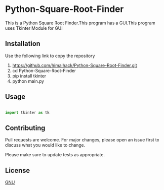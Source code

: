 # Python-Square-Root-Finder

This is a Python Square Root Finder.This program has a GUI.This program
uses Tkinter Module for GUI 

## Installation

Use the following link to copy the repository

1) https://github.com/himalhack/Python-Square-Root-Finder.git
2) cd Python-Square-Root-Finder
3) pip install tkinter
4) python main.py

## Usage

```python

import tkinter as tk

```

## Contributing
Pull requests are welcome. For major changes, please open an issue first to discuss what you would like to change.

Please make sure to update tests as appropriate.

## License
[GNU](https://github.com/himalhack/Python-Square-Root-Finder/blob/master/LICENSE)
